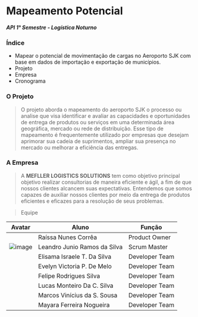 # Mapeamento Potencial
***API 1° Semestre - Logística Noturno***

### **Índice**
* Mapear o potencial de movimentação de cargas no Aeroporto SJK com base em dados de importação e exportação de municípios.
* Projeto
* Empresa
* Cronograma
 

### **O Projeto**
> O projeto aborda o mapeamento do aeroporto SJK o processo ou analise que visa identificar e avaliar as capacidades e oportunidades de entrega de produtos ou serviços em uma determinada área geográfica, mercado ou rede de distribuição. Esse tipo de mapeamento é frequentemente utilizado por empresas que desejam aprimorar sua cadeia de suprimentos, ampliar sua presença no mercado ou melhorar a eficiência das entregas.

### **A Empresa**
> A **MEFLLER LOGISTICS SOLUTIONS** tem como objetivo principal objetivo realizar consultorias de maneira eficiente e ágil, a fim de que nossos clientes alcancem suas expectativas. Entendemos que somos capazes de auxiliar nossos clientes por meio da entrega de produtos eficientes e eficazes para a resolução de seus problemas.

 > Equipe 

| Avatar | Aluno | Função | 
| ------ | ----- | -------| 
|        | Raíssa Nunes Corrêa | Product Owner |
|![image](https://github.com/Mefller/mapeamento-potencial/assets/144354286/93fa936b-6a1e-4fde-9dd6-774dcce611be) |Leandro Junio Ramos da Silva | Scrum Master |
|        | Elisama Israele T. Da Silva | Developer Team | 
|        | Evelyn Victoria P. De Melo  | Developer Team |
|        | Felipe Rodrigues Silva | Developer Team | 
|        | Lucas Monteiro Da C. Silva | Developer Team | 
|        | Marcos Vinícius da S. Sousa | Developer Team | 
|        | Mayara Ferreira Nogueira | Developer Team | 


